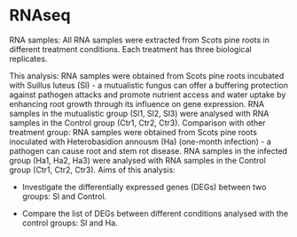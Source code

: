# RNAseq
RNA samples: All RNA samples were extracted from Scots pine roots in different treatment conditions. Each treatment has three biological replicates.

This analysis: RNA samples were obtained from Scots pine roots incubated with Suillus luteus (Sl) - a mutualistic fungus can offer a buffering protection against pathogen attacks and promote nutrient access and water uptake by enhancing root growth through its influence on gene expression. RNA samples in the mutualistic group (Sl1, Sl2, Sl3) were analysed with RNA samples in the Control group (Ctr1, Ctr2, Ctr3).
Comparison with other treatment group: RNA samples were obtained from Scots pine roots inoculated with Heterobasidion annousm (Ha) (one-month infection) - a pathogen can cause root and stem rot disease. RNA samples in the infected group (Ha1, Ha2, Ha3) were analysed with RNA samples in the Control group (Ctr1, Ctr2, Ctr3).
Aims of this analysis:

- Investigate the differentially expressed genes (DEGs) between two groups: Sl and Control.

- Compare the list of DEGs between different conditions analysed with the control groups: Sl and Ha.
